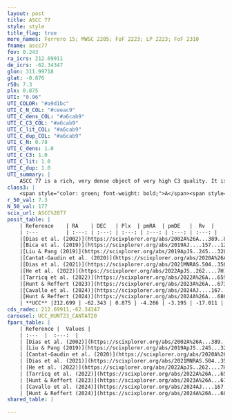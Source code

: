 ```yaml
---
layout: post
title: ASCC 77
style: style
title_flag: true
more_names: Ferrero 15; MWSC 2205; FoF 2223; LP 2223; FoF 2310
fname: ascc77
fov: 0.243
ra_icrs: 212.69911
de_icrs: -62.34347
glon: 311.99718
glat: -0.876
r50: 7.3
plx: 0.875
UTI: "0.96"
UTI_COLOR: "#a9d1bc"
UTI_C_N_COL: "#ceeac9"
UTI_C_dens_COL: "#a6cab9"
UTI_C_C3_COL: "#a6cab9"
UTI_C_lit_COL: "#a6cab9"
UTI_C_dup_COL: "#a6cab9"
UTI_C_N: 0.78
UTI_C_dens: 1.0
UTI_C_C3: 1.0
UTI_C_lit: 1.0
UTI_C_dup: 1.0
UTI_summary: |
    ASCC 77 is a rich, very dense object of very high C3 quality. It is very well-studied in the literature.
class3: |
    <span style="color: green; font-weight: bold;">A</span><span style="color: green; font-weight: bold;">A</span>
r_50_val: 7.3
N_50_val: 177
scix_url: ASCC%2077
posit_table: |
    | Reference    | RA    | DEC   | Plx  | pmRA  | pmDE   |  Rv  |
    | :---         | :---: | :---: | :---: | :---: | :---: | :---: |
    |[Dias et al. (2002)](https://scixplorer.org/abs/2002A%26A...389..871D) | 212.7 | -62.33 | -- | -6.37 | -4.66 | -- |
    |[Bica et al. (2019)](https://scixplorer.org/abs/2019AJ....157...12B) | 212.695 | -62.327 | -- | -- | -- | -- |
    |[Liu & Pang (2019)](https://scixplorer.org/abs/2019ApJS..245...32L) | 212.745 | -62.3 | 0.835 | -4.202 | -3.176 | -- |
    |[Cantat-Gaudin et al. (2020)](https://scixplorer.org/abs/2020A%26A...640A...1C) | 212.694 | -62.331 | 0.842 | -4.243 | -3.22 | -- |
    |[Dias et al. (2021)](https://scixplorer.org/abs/2021MNRAS.504..356D) | 212.723 | -62.322 | 0.844 | -4.246 | -3.213 | -- |
    |[He et al. (2022)](https://scixplorer.org/abs/2022ApJS..262....7H) | 212.699 | -62.341 | 0.878 | -4.278 | -3.186 | -- |
    |[Tarricq et al. (2022)](https://scixplorer.org/abs/2022A%26A...659A..59T) | 212.641 | -62.363 | 0.874 | -4.26 | -3.209 | -- |
    |[Hunt & Reffert (2023)](https://scixplorer.org/abs/2023A%26A...673A.114H) | 212.696 | -62.36 | 0.875 | -4.257 | -3.162 | -16.422 |
    |[Cavallo et al. (2024)](https://scixplorer.org/abs/2024AJ....167...12C) | 212.754 | -62.315 | 0.879 | -- | -- | -- |
    |[Hunt & Reffert (2024)](https://scixplorer.org/abs/2024A%26A...686A..42H) | 212.696 | -62.36 | 0.875 | -4.257 | -3.162 | -16.422 |
    | **UCC** |212.699 | -62.343 | 0.875 | -4.266 | -3.195 | -17.011 | 
cds_radec: 212.69911,-62.34347
carousel: UCC_HUNT23_CANTAT20
fpars_table: |
    | Reference |  Values |
    | :---  |  :---:  |
    | [Dias et al. (2002)](https://scixplorer.org/abs/2002A%26A...389..871D) | `E(B-V)=0.3, Dist=2200.0, Age=6.99` |
    | [Liu & Pang (2019)](https://scixplorer.org/abs/2019ApJS..245...32L) | `Age=0.037, Z=0.25` |
    | [Cantat-Gaudin et al. (2020)](https://scixplorer.org/abs/2020A%26A...640A...1C) | `AVNN=0.64, DMNN=10.28, AgeNN=7.91` |
    | [Dias et al. (2021)](https://scixplorer.org/abs/2021MNRAS.504..356D) | `Av=0.806, Dist=1068, logage=8.083, [Fe/H]=0.211` |
    | [He et al. (2022)](https://scixplorer.org/abs/2022ApJS..262....7H) | `A0=1.05, logAge=7.6` |
    | [Tarricq et al. (2022)](https://scixplorer.org/abs/2022A%26A...659A..59T) | `Dist=1105, logAgeNN=7.99` |
    | [Hunt & Reffert (2023)](https://scixplorer.org/abs/2023A%26A...673A.114H) | `AV50=0.696, diffAV50=0.94, MOD50=10.171, logAge50=7.837` |
    | [Cavallo et al. (2024)](https://scixplorer.org/abs/2024AJ....167...12C) | `AV50=0.79, dMod50=10.09, logAge50=8.14, [Fe/H]50=0.19` |
    | [Hunt & Reffert (2024)](https://scixplorer.org/abs/2024A%26A...686A..42H) | `MassJ=614.388` |
shared_table: |
    
---
```

